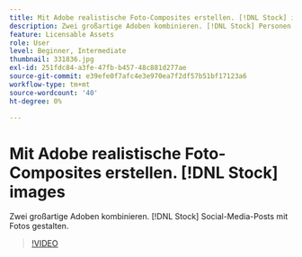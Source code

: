```yaml
---
title: Mit Adobe realistische Foto-Composites erstellen. [!DNL Stock] images
description: Zwei großartige Adoben kombinieren. [!DNL Stock] Personen in Social-Media-Posts einbinden
feature: Licensable Assets
role: User
level: Beginner, Intermediate
thumbnail: 331836.jpg
exl-id: 251fdc84-a3fe-47fb-b457-48c881d277ae
source-git-commit: e39efe0f7afc4e3e970ea7f2df57b51bf17123a6
workflow-type: tm+mt
source-wordcount: '40'
ht-degree: 0%

---
```


# Mit Adobe realistische Foto-Composites erstellen. [!DNL Stock] images

Zwei großartige Adoben kombinieren. [!DNL Stock] Social-Media-Posts mit Fotos gestalten.

>[!VIDEO](https://video.tv.adobe.com/v/331836?hidetitle=true)
